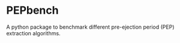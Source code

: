 # PEPbench

A python package to benchmark different pre-ejection period (PEP) extraction algorithms.


